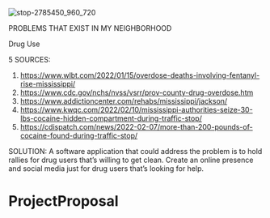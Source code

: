 ![stop-2785450_960_720](https://user-images.githubusercontent.com/97463503/161654779-5c929da8-473d-49d9-8240-728f8e6c9d18.jpg)

PROBLEMS THAT EXIST IN MY NEIGHBORHOOD

Drug Use

5 SOURCES:
1. https://www.wlbt.com/2022/01/15/overdose-deaths-involving-fentanyl-rise-mississippi/ 
2. https://www.cdc.gov/nchs/nvss/vsrr/prov-county-drug-overdose.htm  
3. https://www.addictioncenter.com/rehabs/mississippi/jackson/ 
4. https://www.kwqc.com/2022/02/10/mississippi-authorities-seize-30-lbs-cocaine-hidden-compartment-during-traffic-stop/ 
5. https://cdispatch.com/news/2022-02-07/more-than-200-pounds-of-cocaine-found-during-traffic-stop/

SOLUTION:
A software application that could address the problem is to hold rallies for drug users that’s willing to get clean. Create an online presence and social media just for drug users that’s looking for help. 





# ProjectProposal
